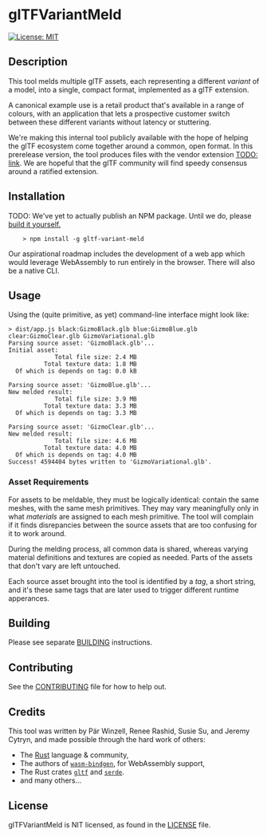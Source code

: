 # glTFVariantMeld

[![License: MIT](https://img.shields.io/badge/License-MIT-yellow.svg)](https://opensource.org/licenses/MIT)

## Description

This tool melds multiple glTF assets, each representing a different _variant_ of a model,
into a single, compact format, implemented as a glTF extension.

A canonical example use is a retail product that's available in a range of colours, with
an application that lets a prospective customer switch between these different variants
without latency or stuttering.

We're making this internal tool publicly available with the hope of helping the glTF
ecosystem come together around a common, open format. In this prerelease version, the tool
produces files with the vendor extension [TODO: link](`FB_material_variants`). We are
hopeful that the glTF community will find speedy consensus around a ratified extension.

## Installation

TODO: We've yet to actually publish an NPM package. Until we do, please [build it yourself.](BUILDING.md)

```
    > npm install -g gltf-variant-meld
```

Our aspirational roadmap includes the development of a web app which would leverage
WebAssembly to run entirely in the browser. There will also be a native CLI.

## Usage

Using the (quite primitive, as yet) command-line interface might look like:

```shell
> dist/app.js black:GizmoBlack.glb blue:GizmoBlue.glb clear:GizmoClear.glb GizmoVariational.glb
Parsing source asset: 'GizmoBlack.glb'...
Initial asset:
             Total file size: 2.4 MB
          Total texture data: 1.8 MB
  Of which is depends on tag: 0.0 kB

Parsing source asset: 'GizmoBlue.glb'...
New melded result:
             Total file size: 3.9 MB
          Total texture data: 3.3 MB
  Of which is depends on tag: 3.3 MB

Parsing source asset: 'GizmoClear.glb'...
New melded result:
             Total file size: 4.6 MB
          Total texture data: 4.0 MB
  Of which is depends on tag: 4.0 MB
Success! 4594404 bytes written to 'GizmoVariational.glb'.
```

### Asset Requirements

For assets to be meldable, they must be logically identical: contain the same meshes, with
the same mesh primitives. They may vary meaningfully only in what _materials_ are assigned
to each mesh primitive. The tool will complain if it finds disrepancies between the source
assets that are too confusing for it to work around.

During the melding process, all common data is shared, whereas varying material definitions and
textures are copied as needed. Parts of the assets that don't vary are left untouched.

Each source asset brought into the tool is identified by a _tag_, a short string, and it's
these same tags that are later used to trigger different runtime apperances.

## Building

Please see separate [BUILDING](BUILDING.md) instructions.

## Contributing

See the [CONTRIBUTING](CONTRIBUTING.md) file for how to help out.

## Credits

This tool was written by Pär Winzell, Renee Rashid, Susie Su, and Jeremy Cytryn, and made possible
through the hard work of others:

- The [Rust](https://www.rust-lang.org/) language & community,
- The authors of [`wasm-bindgen`](https://rustwasm.github.io/docs/wasm-bindgen/), for WebAssembly support,
- The Rust crates [`gltf`](https://github.com/gltf-rs/gltf) and
  [`serde`](https://github.com/serde-rs/serde).
- and many others...

## License

glTFVariantMeld is NIT licensed, as found in the [LICENSE](LICENSE.txt) file.
